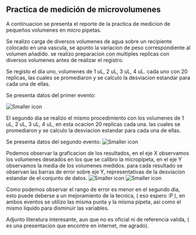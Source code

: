 ## Practica de medición de microvolumenes

A continuacion se presenta el reporte de la practica de medicion de pequeños volumenes en micro pipetas.

Se realizo carga de  diversos volumenes de agua sobre un recipiente colocado en una vascula, se apunto la variacion de peso correspondiente al volumen añadido. se realizo preparacion con multiples replicas con diversos volumenes antes de realizar el registro. 

Se registo el dia uno, volumenes de 1 uL, 2 uL, 3 uL, 4 uL. cada uno con 20 replicas, las cuales se promediaron y se calculo la desviacion estandar para cada una de ellas.

Se presenta datos del primer evento:

![Smaller icon](http://25.io/smaller/favicon.ico "Title here")

El segundo dia se realizo el mismo procedimiento con los volumenes  de 1 uL, 2 uL, 3 uL, 4 uL, en esta ocacion 20 replicas cada una. las cuales se promediaron y se calculo la desviacion estandar para cada una de ellas.

Se presenta datos del segundo evento:
![Smaller icon](http://25.io/smaller/favicon.ico "Title here")

Podemos observar la graficacion de los resultados, en el eje X observamos los volumenes deseados en los que se calibro la micropipeta, en el eje Y observamos la media de los volumenes medidos. para cada resultado se observan las barras de error sobre eje Y, representativas de la desviacion estandar de el conjunto de datos.
![Smaller icon](http://25.io/smaller/favicon.ico "Title here")
![Smaller icon](http://25.io/smaller/favicon.ico "Title here")

Como podemos observar el rango de error es menor en el segundo dia, esto puede deberse a un mejoramiento de la tecnica, ( eso espero :P ), en ambos eventos se utilizo las misma punta y la misma pipeta, asi como el mismo liquido para disminuir las variables. 

Adjunto literatura interesante, aun que no es oficial ni de referencia valida, ( es una presentacion que encontre en internet, me agrado).



